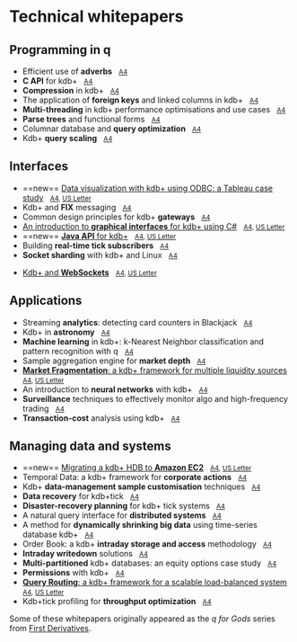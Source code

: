 # <i class="fa fa-map-o"></i> Technical whitepapers


## Programming in q

* Efficient use of **adverbs** &nbsp; <i class="fa fa-print"></i> [<small>A4</small>](wp/efficient_use_of_adverbs.pdf)
* **C API** for kdb+ &nbsp; <i class="fa fa-print"></i> [<small>A4</small>](wp/c_api_for_kdb.pdf)
* **Compression** in kdb+ &nbsp; <i class="fa fa-print"></i> [<small>A4</small>](wp/compression_in_kdb.pdf)
* The application of **foreign keys** and linked columns in kdb+ &nbsp; <i class="fa fa-print"></i> [<small>A4</small>](wp/the_application_of_foreign_keys_and_linked_columns_in_kdb.pdf)
* **Multi-threading** in kdb+ performance optimisations and use cases &nbsp; <i class="fa fa-print"></i> [<small>A4</small>](wp/multi_threading_in_kdb_performance_optimisations_and_use_cases.pdf)
* **Parse trees** and functional forms &nbsp; <i class="fa fa-print"></i> [<small>A4</small>](wp/parse_trees_and_functional_forms.pdf)
* Columnar database and **query optimization** &nbsp; <i class="fa fa-print"></i> [<small>A4</small>](wp/columnar_database_and_query_optimization.pdf)
* Kdb+ **query scaling** &nbsp; <i class="fa fa-print"></i> [<small>A4</small>](wp/kdb_query_scaling.pdf)


## Interfaces

* ==new== [Data visualization with kdb+ using ODBC: a Tableau case study](wp/data-visualization) &nbsp; <i class="fa fa-print"></i> <small>[A4](wp/data-visualization/data-visualization-a4.pdf), [US&nbsp;Letter](wp/data-visualization/data-visualization-us.pdf)</small>
* Kdb+ and **FIX** messaging &nbsp; <i class="fa fa-print"></i> [<small>A4</small>](wp/kdb_and_fix_messaging.pdf)
* Common design principles for kdb+ **gateways** &nbsp; <i class="fa fa-print"></i> [<small>A4</small>](wp/common_design_principles_for_kdb_gateways.pdf)
* [An introduction to **graphical interfaces** for kdb+ using C#](wp/gui) &nbsp; <i class="fa fa-print"></i> <small>[A4](wp/gui/csharp-gui-a4.pdf), [US&nbsp;Letter](wp/gui/csharp-gui-us.pdf)</small>
* ==new== [**Java API** for kdb+](wp/java-api) &nbsp; <i class="fa fa-print"></i> <small>[A4](wp/java-api/java-api-a4.pdf), [US&nbsp;Letter](wp/java-api/java-api-us.pdf)</small>
* Building **real-time tick subscribers** &nbsp; <i class="fa fa-print"></i> [<small>A4</small>](wp/building_real_time_tick_subscribers.pdf)
* **Socket sharding** with kdb+ and Linux &nbsp; <i class="fa fa-print"></i> [<small>A4</small>](wp/socket-sharding.pdf) 
<!-- * [Kdb+ and **WebSockets**](wp/kdb_and_websockets.pdf)
 -->
* [Kdb+ and **WebSockets**](/wp/websockets) &nbsp; <i class="fa fa-print"></i> <small>[A4](/wp/websockets/websockets-a4.pdf), [US&nbsp;Letter](/wp/websockets/websockets-us.pdf)</small>


## Applications

* Streaming **analytics**: detecting card counters in Blackjack &nbsp; <i class="fa fa-print"></i> [<small>A4</small>](wp/card-counters-in-blackjack.pdf)
* Kdb+ in **astronomy** &nbsp; <i class="fa fa-print"></i> [<small>A4</small>](wp/kdb_in_astronomy.pdf)
* **Machine learning** in kdb+: k-Nearest Neighbor classification and pattern recognition with q &nbsp; <i class="fa fa-print"></i> [<small>A4</small>](wp/machine_learning_in_kdb.pdf)
* Sample aggregation engine for **market depth** &nbsp; <i class="fa fa-print"></i> [<small>A4</small>](wp/sample_aggregation_engine_for_market_depth.pdf)
* [**Market Fragmentation**: a kdb+ framework for multiple liquidity sources](wp/market-fragmentation/) &nbsp; <i class="fa fa-print"></i> <small>[A4](wp/market-fragmentation/market-fragmentation-a4.pdf), [US&nbsp;Letter](wp/market-fragmentation/market-fragmentation-us.pdf)</small>
* An introduction to **neural networks** with kdb+ &nbsp; <i class="fa fa-print"></i> [<small>A4</small>](wp/an_introduction_to_neural_networks_with_kdb.pdf)
* **Surveillance** techniques to effectively monitor algo and high-frequency trading &nbsp; <i class="fa fa-print"></i> [<small>A4</small>](wp/surveillance_techniques_to_effectively_monitor_algo_and_high_frequency_trading.pdf)
* **Transaction-cost** analysis using kdb+ &nbsp; <i class="fa fa-print"></i> [<small>A4</small>](wp/transaction_cost_analysis_using_kdb.pdf)


## Managing data and systems

* ==new== [Migrating a kdb+ HDB to **Amazon EC2**](/cloud/aws/) &nbsp; <i class="fa fa-print"></i> <small>[A4](/cloud/aws/aws-ec2-a4.pdf), [US&nbsp;Letter](/cloud/aws/aws-ec2-us.pdf)</small>
* Temporal Data: a kdb+ framework for **corporate actions** &nbsp; <i class="fa fa-print"></i> [<small>A4</small>](wp/temporal_data_a_kdb_framework_for_corporate_actions.pdf)
* Kdb+ **data-management sample customisation** techniques &nbsp; <i class="fa fa-print"></i> [<small>A4</small>](wp/kdb_data_management_sample_customisation_techniques_with_amendments.pdf)
* **Data recovery** for kdb+tick &nbsp; <i class="fa fa-print"></i> [<small>A4</small>](wp/data_recovery_for_kdb_tick.pdf)
* **Disaster-recovery planning** for kdb+ tick systems &nbsp; <i class="fa fa-print"></i> [<small>A4</small>](wp/disaster_recovery_planning.pdf)
* A natural query interface for **distributed systems** &nbsp; <i class="fa fa-print"></i> [<small>A4</small>](wp/a_natural_query_interface_for_distributed_systems.pdf)
* A method for **dynamically shrinking big data** using time-series database kdb+ &nbsp; <i class="fa fa-print"></i> [<small>A4</small>](wp/time_series_simplification_in_kdb_a_method_for_dynamically_shrinking_big_data.pdf)
* Order Book: a kdb+ **intraday storage and access** methodology &nbsp; <i class="fa fa-print"></i> [<small>A4</small>](wp/order_book_a_kdb_intraday_storage_and_access_methodology.pdf)
* **Intraday writedown** solutions &nbsp; <i class="fa fa-print"></i> [<small>A4</small>](wp/intraday_writedown_solutions.pdf)
* **Multi-partitioned** kdb+ databases: an equity options case study &nbsp; <i class="fa fa-print"></i> [<small>A4</small>](wp/multi_partitioned_kdb_databases_an_equity_options_case_study.pdf)
* **Permissions** with kdb+ &nbsp; <i class="fa fa-print"></i> [<small>A4</small>](wp/permissions_with_kdb.pdf)
* [**Query Routing**: a kdb+ framework for a scalable load-balanced system](wp/query-routing/) &nbsp; <i class="fa fa-print"></i> <small>[A4](wp/query-routing/query-routing-a4.pdf), [US&nbsp;Letter](wp/query-routing/query-routing-us.pdf)</small>
* Kdb+tick profiling for **throughput optimization** &nbsp; <i class="fa fa-print"></i> [<small>A4</small>](wp/kdbtick_profiling_for_throughput_optimization.pdf)


Some of these whitepapers originally appeared as the _q for Gods_ series from [First Derivatives](http://firstderivatives.com).

